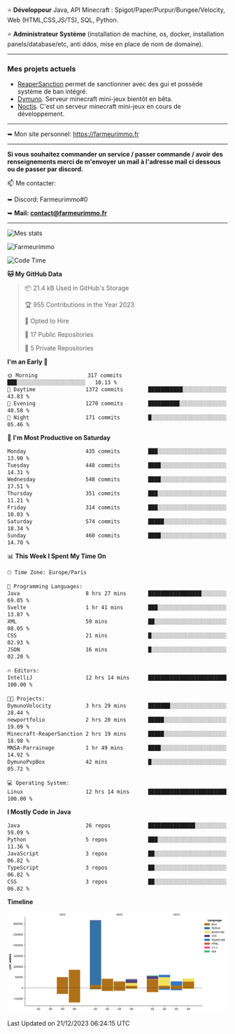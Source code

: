 ⭐ **Développeur** Java, API Minecraft : Spigot/Paper/Purpur/Bungee/Velocity, Web (HTML,CSS,JS/TS), SQL, Python.

⭐ **Administrateur Système** (installation de machine, os, docker, installation panels/database/etc, anti ddos, mise en place de nom de domaine).

---

### Mes projets actuels
- [ReaperSanction](https://www.spigotmc.org/resources/reapersanction.89580/) permet de sanctionner avec des gui et possède système de ban intégré.
- [Dymuno](https://discord.gg/dymuno-community-986460742293282886). Serveur minecraft mini-jeux bientôt en bêta.
- [Noctis](https://discord.gg/ydRurvUJ8U). C'est un serveur minecraft mini-jeux en cours de développement.

---

➥ Mon site personnel: https://farmeurimmo.fr

---

**Si vous souhaitez commander un service / passer commande / avoir des renseignements merci de m'envoyer un mail à l'adresse mail ci dessous ou de passer par discord.**

📫 Me contacter:
 
   ➥ Discord: Farmeurimmo#0
   
   ➥ **Mail: contact@farmeurimmo.fr**

---

![Mes stats](https://github-readme-stats.farmeurimmo.fr/api?username=Farmeurimmo&count_private=true&show_icons=true&theme=radical)

<img src="https://komarev.com/ghpvc/?username=Farmeurimmo" alt="Farmeurimmo" />

<!--START_SECTION:waka-->
![Code Time](http://img.shields.io/badge/Code%20Time-1%2C058%20hrs%2040%20mins-blue)

**🐱 My GitHub Data** 

> 📦 21.4 kB Used in GitHub's Storage 
 > 
> 🏆 955 Contributions in the Year 2023
 > 
> 💼 Opted to Hire
 > 
> 📜 17 Public Repositories 
 > 
> 🔑 5 Private Repositories 
 > 
**I'm an Early 🐤** 

```text
🌞 Morning                317 commits         ███░░░░░░░░░░░░░░░░░░░░░░   10.13 % 
🌆 Daytime                1372 commits        ███████████░░░░░░░░░░░░░░   43.83 % 
🌃 Evening                1270 commits        ██████████░░░░░░░░░░░░░░░   40.58 % 
🌙 Night                  171 commits         █░░░░░░░░░░░░░░░░░░░░░░░░   05.46 % 
```
📅 **I'm Most Productive on Saturday** 

```text
Monday                   435 commits         ███░░░░░░░░░░░░░░░░░░░░░░   13.90 % 
Tuesday                  448 commits         ████░░░░░░░░░░░░░░░░░░░░░   14.31 % 
Wednesday                548 commits         ████░░░░░░░░░░░░░░░░░░░░░   17.51 % 
Thursday                 351 commits         ███░░░░░░░░░░░░░░░░░░░░░░   11.21 % 
Friday                   314 commits         ███░░░░░░░░░░░░░░░░░░░░░░   10.03 % 
Saturday                 574 commits         █████░░░░░░░░░░░░░░░░░░░░   18.34 % 
Sunday                   460 commits         ████░░░░░░░░░░░░░░░░░░░░░   14.70 % 
```


📊 **This Week I Spent My Time On** 

```text
🕑︎ Time Zone: Europe/Paris

💬 Programming Languages: 
Java                     8 hrs 27 mins       █████████████████░░░░░░░░   69.05 % 
Svelte                   1 hr 41 mins        ███░░░░░░░░░░░░░░░░░░░░░░   13.87 % 
XML                      59 mins             ██░░░░░░░░░░░░░░░░░░░░░░░   08.05 % 
CSS                      21 mins             █░░░░░░░░░░░░░░░░░░░░░░░░   02.93 % 
JSON                     16 mins             █░░░░░░░░░░░░░░░░░░░░░░░░   02.20 % 

🔥 Editors: 
IntelliJ                 12 hrs 14 mins      █████████████████████████   100.00 % 

🐱‍💻 Projects: 
DymunoVelocity           3 hrs 29 mins       ███████░░░░░░░░░░░░░░░░░░   28.44 % 
newportfolio             2 hrs 20 mins       █████░░░░░░░░░░░░░░░░░░░░   19.09 % 
Minecraft-ReaperSanction 2 hrs 19 mins       █████░░░░░░░░░░░░░░░░░░░░   18.98 % 
MNSA-Parrainage          1 hr 49 mins        ████░░░░░░░░░░░░░░░░░░░░░   14.92 % 
DymunoPvpBox             42 mins             █░░░░░░░░░░░░░░░░░░░░░░░░   05.72 % 

💻 Operating System: 
Linux                    12 hrs 14 mins      █████████████████████████   100.00 % 
```

**I Mostly Code in Java** 

```text
Java                     26 repos            ███████████████░░░░░░░░░░   59.09 % 
Python                   5 repos             ███░░░░░░░░░░░░░░░░░░░░░░   11.36 % 
JavaScript               3 repos             ██░░░░░░░░░░░░░░░░░░░░░░░   06.82 % 
TypeScript               3 repos             ██░░░░░░░░░░░░░░░░░░░░░░░   06.82 % 
CSS                      3 repos             ██░░░░░░░░░░░░░░░░░░░░░░░   06.82 % 
```



**Timeline**

![Lines of Code chart](https://raw.githubusercontent.com/Farmeurimmo/Farmeurimmo/main/assets/bar_graph.png)


 Last Updated on 21/12/2023 06:24:15 UTC
<!--END_SECTION:waka-->
